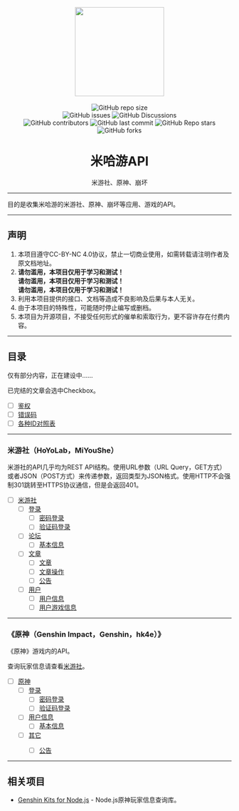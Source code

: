 

<p align="center">
  <img src="https://raw.githubusercontent.com/Kamisato-Ayaka-233/mihoyo-api-collect/main/files/images/top.jpg" height="200">
  <br/><br/>
  <img alt="GitHub repo size" src="https://img.shields.io/github/repo-size/Kamisato-Ayaka-233/mihoyo-api-collect?style=flat-square">
  <br/>
  <img alt="GitHub issues" src="https://img.shields.io/github/issues/Kamisato-Ayaka-233/mihoyo-api-collect?style=flat-square">
  <img alt="GitHub Discussions" src="https://img.shields.io/github/discussions/Kamisato-Ayaka-233/mihoyo-api-collect?color=%23555&style=flat-square">
  <br/>
  <img alt="GitHub contributors" src="https://img.shields.io/github/contributors/Kamisato-Ayaka-233/mihoyo-api-collect?color=%23c0c0c0&style=flat-square">
  <img alt="GitHub last commit" src="https://img.shields.io/github/last-commit/Kamisato-Ayaka-233/mihoyo-api-collect?color=%23114514&style=flat-square">
  <img alt="GitHub Repo stars" src="https://img.shields.io/github/stars/Kamisato-Ayaka-233/mihoyo-api-collect?color=%23aa4499&style=flat-square">
  <img alt="GitHub forks" src="https://img.shields.io/github/forks/Kamisato-Ayaka-233/mihoyo-api-collect?color=%23456789&style=flat-square">
</p>


<h1 align="center">米哈游API</h1>
<p align="center">米游社、原神、崩坏</p>

---

目的是收集米哈游的米游社、原神、崩坏等应用、游戏的API。

---

## 声明

1. 本项目遵守CC-BY-NC 4.0协议，禁止一切商业使用，如需转载请注明作者及原文档地址。
2. **请勿滥用，本项目仅用于学习和测试！**  
**请勿滥用，本项目仅用于学习和测试！**  
**请勿滥用，本项目仅用于学习和测试！**  
3. 利用本项目提供的接口、文档等造成不良影响及后果与本人无关。
4. 由于本项目的特殊性，可能随时停止编写或删档。
5. 本项目为开源项目，不接受任何形式的催单和索取行为，更不容许存在付费内容。

---

## 目录

仅有部分内容，正在建设中……

已完结的文章会选中Checkbox。

- [ ] [鉴权](other/authentication.md)
- [ ] [错误码](other/error_code.md)
- [ ] [各种ID对照表](other/id.md)

---

### 米游社（HoYoLab，MiYouShe）

米游社的API几乎均为REST API结构。使用URL参数（URL Query，GET方式）或者JSON（POST方式）来传递参数，返回类型为JSON格式。使用HTTP不会强制301跳转至HTTPS协议通信，但是会返回401。

- [ ] [米游社](hoyolab)
  - [ ] [登录](hoyolab/login)
    - [ ] [密码登录](hoyolab/login/password.md)
    - [ ] [验证码登录](hoyolab/login/sms.md)
  - [ ] [论坛](hoyolab/forum)
    - [ ] [基本信息](hoyolab/forum/info.md)
  - [ ] [文章](hoyolab/article)
    - [ ] [文章](hoyolab/article/article.md)
    - [ ] [文章操作](hoyolab/article/article_operation.md)
    - [ ] [公告](hoyolab/article/announcement.md)
  - [ ] [用户](hoyolab/user)
    - [ ] [用户信息](hoyolab/user/info.md)
    - [ ] [用户游戏信息](hoyolab/user/game_account_info.md)

---

### 《原神（Genshin Impact，Genshin，hk4e）》

《原神》游戏内的API。

<!-- 《原神》游戏内使用Socket进行通信，数据结构为Protobuf协议，并且已加密。 -->

查询玩家信息请查看[米游社](#米游社hoyolabmiyoushe)。

- [ ] [原神](genshin_impact)
  - [ ] [登录](genshin_impact/login)
    - [ ] [密码登录](genshin_impact/login/password.md)
    - [ ] [验证码登录](genshin_impact/login/sms.md)
  - [ ] [用户信息](genshin_impact/user)
    - [ ] [基本信息](genshin_impact/user/info.md)
  - [ ] [其它](genshin_impact/other/)
    - [ ] [公告](genshin_impact/other/announcement.md)


<!--
---

### 《崩坏3（Honkai Impact，Honkai）》

《崩坏3》游戏内的API。

-->

---

## 相关项目

* [Genshin Kits for Node.js](https://github.com/genshin-kit/genshin-kit-node) - Node.js原神玩家信息查询库。


